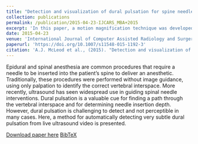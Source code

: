```yaml
---
title: "Detection and visualization of dural pulsation for spine needle interventions"
collection: publications
permalink: /publication/2015-04-23-IJCARS_MBA+2015
excerpt: 'In this paper, a motion magnification technique was developed and applied to ultrasound to detect minute dural pulsation in the context of spine needle intervention.'
date: 2015-04-23
venue: 'International Journal of Computer Assisted Radiology and Surgery'
paperurl: 'https://doi.org/10.1007/s11548-015-1192-3'
citation: 'A.J. McLeod et al., (2015). "Detection and visualization of dural pulsation for spine needle interventions"; in <i>International Journal of Computer Assisted Radiology and Surgery</i>, 10(6), pp. 947-958.'
---
```


Epidural and spinal anesthesia are common procedures that require a needle to be inserted into the patient’s spine to deliver an anesthetic. Traditionally, these procedures were performed without image guidance, using only palpation to identify the correct vertebral interspace. More recently, ultrasound has seen widespread use in guiding spinal needle interventions. Dural pulsation is a valuable cue for finding a path through the vertebral interspace and for determining needle insertion depth. However, dural pulsation is challenging to detect and not perceptible in many cases. Here, a method for automatically detecting very subtle dural pulsation from live ultrasound video is presented.

[Download paper here](https://doi.org/10.1007/s11548-015-1192-3) [BibTeX](./../files/bibtex/MBA+2015.bib)